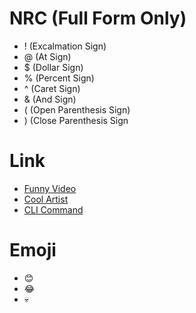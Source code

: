 # NRC (Full Form Only)
- ! (Excalmation Sign)
- @ (At Sign)
- $ (Dollar Sign)
- % (Percent Sign)
- ^ (Caret Sign)
- & (And Sign)
- ( (Open Parenthesis Sign)
- ) (Close Parenthesis Sign
# Link
- [Funny Video](https://www.youtube.com/watch?v=dQw4w9WgXcQ)
- [Cool Artist](https://www.pixiv.net/en/users/163536)
- [CLI Command](docs/cli.md)
# Emoji
- 😊
- 😂
- 💀
